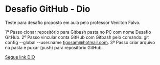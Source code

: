 # Desafio GitHub - Dio
Teste para desafio proposto em aula pelo professor Venilton Falvo.

1º Passo clonar repositório para Gitbash pasta no PC com nome Desafio GitHub.
2º Passo vincular conta GitHub com Gitbash pelo comando: git config --global --user.name tigosam@hotmail.com.
3º Passo criar arquivo na pasta e puxar (push) para repositório GitHub.

[Segue link DIO](https://www.dio.me/)
